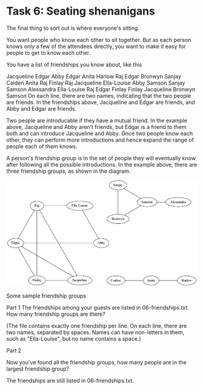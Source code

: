 # Task 6: Seating shenanigans

The final thing to sort out is where everyone's sitting.

You want people who know each other to sit together. But as each person knows only a few of the attendees directly, you want to make it easy for people to get to know each other. 

You have a list of friendships you know about, like this

Jacqueline Edgar
Abby Edgar
Anita Harlow
Raj Edgar
Bronwyn Sanjay
Caiden Anita
Raj Finlay
Raj Jacqueline
Ella-Louise Abby
Samson Sanjay
Samson Alessandra
Ella-Louise Raj
Edgar Finlay
Finlay Jacqueline
Bronwyn Samson
On each line, there are two names, indicating that the two people are friends. In the friendships above, Jacqueline and Edgar are friends, and Abby and Edgar are friends. 

Two people are introducable if they have a mutual friend. In the example above, Jacqueline and Abby aren't friends, but Edgar is a friend to them both and can introduce Jacqueline and Abby. Once two people know each other, they can perform more introductions and hence expand the range of people each of them knows.

A person's friendship group is In the set of people they will eventually know after following all the possible introductions. In the example above, there are three friendship groups, as shown in the diagram.

![alt text](https://github.com/voyteca/summer-of-code/raw/master/2018/Task6-Seating_shenanigans/sample-groups.png)


Some sample friendship groups

Part 1
The friendships among your guests are listed in 06-friendships.txt. How many friendship groups are there?

(The file contains exactly one friendship per line. On each line, there are two names, separated by spaces. Names can have non-letters in them, such as "Ella-Louise", but no name contains a space.)


Part 2

Now you've found all the friendship groups, how many people are in the largest friendship group?

The friendships are still listed in 06-friendships.txt.
